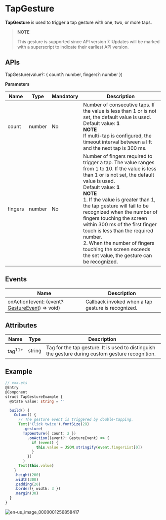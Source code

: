 # TapGesture

**TapGesture** is used to trigger a tap gesture with one, two, or more taps.

>  **NOTE**
>
>  This gesture is supported since API version 7. Updates will be marked with a superscript to indicate their earliest API version.


## APIs

TapGesture(value?: { count?: number, fingers?: number })

**Parameters**

| Name| Type| Mandatory| Description|
| -------- | -------- | -------- | -------- |
| count | number | No| Number of consecutive taps. If the value is less than 1 or is not set, the default value is used.<br>Default value: **1**<br>**NOTE**<br>If multi-tap is configured, the timeout interval between a lift and the next tap is 300 ms.|
| fingers | number | No| Number of fingers required to trigger a tap. The value ranges from 1 to 10. If the value is less than 1 or is not set, the default value is used.<br>Default value: **1**<br>**NOTE**<br>1. If the value is greater than 1, the tap gesture will fail to be recognized when the number of fingers touching the screen within 300 ms of the first finger touch is less than the required number.<br>2. When the number of fingers touching the screen exceeds the set value, the gesture can be recognized.|


## Events

| Name| Description|
| -------- | -------- |
| onAction(event: (event?: [GestureEvent](ts-gesture-settings.md#gestureevent)) =&gt; void) | Callback invoked when a tap gesture is recognized.|

## Attributes

| Name| Type   |Description                                       |
| ----  | ------  | ---------------------------------------- |
| tag<sup>11+</sup>   | string  | Tag for the tap gesture. It is used to distinguish the gesture during custom gesture recognition.|

## Example

```ts
// xxx.ets
@Entry
@Component
struct TapGestureExample {
  @State value: string = ''

  build() {
    Column() {
      // The gesture event is triggered by double-tapping.
      Text('Click twice').fontSize(28)
        .gesture(
        TapGesture({ count: 2 })
          .onAction((event?: GestureEvent) => {
            if (event) {
              this.value = JSON.stringify(event.fingerList[0])
            }
          })
        )
      Text(this.value)
    }
    .height(200)
    .width(300)
    .padding(20)
    .border({ width: 3 })
    .margin(30)
  }
}
```

![en-us_image_0000001256858417](figures/en-us_image_0000001256858417.gif)
